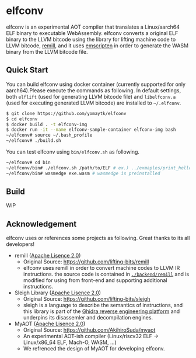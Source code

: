 # elfconv

elfconv is an experimental AOT compiler that translates a Linux/aarch64 ELF binary to executable WebAssembly.
elfconv converts a original ELF binary to the LLVM bitcode using the library for lifting machine code to LLVM bitcode, [remill](https://github.com/lifting-bits/remill),
and it uses [emscripten](https://github.com/emscripten-core/emscripten) in order to generate the WASM binary from the LLVM bitcode file.

## Quick Start
You can build elfconv using docker container (currently supported for only aarch64).Please execute the commands as following.
In default settings, both `elflift` (used for generating LLVM bitcode file) and `libelfconv.a` (used for executing generated LLVM bitcode) are installed to `~/.elfconv`.
```bash
$ git clone https://github.com/yomaytk/elfconv
$ cd elfconv
$ docker build . -t elfconv-img
$ docker run -it --name elfconv-sample-container elfconv-img bash
~/elfconv# source ~/.bash_profile
~/elfconv# ./build.sh
```
You can test elfconv using `bin/elfconv.sh` as following.
```bash
~/elfconv# cd bin
~/elfconv/bin# ./elfconv.sh /path/to/ELF # ex.) ../exmaples/print_hello/a.out
~/elfconv/bin# wasmedge exe.wasm # wasmedge is preinstalled
```
## Build
WIP

## Acknowledgement
elfconv uses or references some projects as following. Great thanks to its all developers!
- remill ([Apache Lisence 2.0](https://github.com/lifting-bits/remill/blob/master/LICENSE))
    - Original Source: https://github.com/lifting-bits/remill
    - elfconv uses remill in order to convert machine codes to LLVM IR instructions. the source code is contained in [`./backend/remill`](https://github.com/yomaytk/elfconv/tree/main/backend/remill) and is modified for using from front-end and supporting additional instructions.
- Sleigh Library ([Apache Lisence 2.0](https://github.com/lifting-bits/sleigh/blob/master/LICENSE))
    - Original Source: https://github.com/lifting-bits/sleigh
    - sleigh is a language to describe the semantics of instructions, and this library is part of the [Ghidra reverse engineering platform](https://github.com/NationalSecurityAgency/ghidra) and underpins its disassemler and decompilation engines.
- MyAOT ([Apache Lisence 2.0](https://github.com/AkihiroSuda/myaot/blob/master/LICENSE))
    - Original Source: https://github.com/AkihiroSuda/myaot
    - An experimental AOT-ish compiler (Linux/riscv32 ELF → Linux/x86_64 ELF, Mach-O, WASM, ...)
    - We refrenced the design of MyAOT for developing elfconv.
